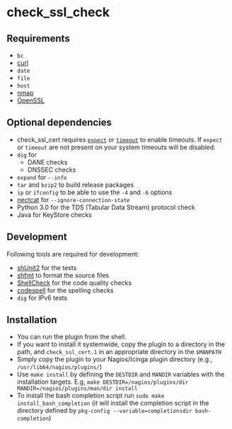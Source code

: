 # check\_ssl\_check

## Requirements

* ```bc```
* [curl](https://curl.se)
* ```date```
* ```file```
* ```host```
* [nmap](https://nmap.org)
* [OpenSSL](https://www.openssl.org)

## Optional dependencies

* check\_ssl\_cert requires [```expect```](http://en.wikipedia.org/wiki/Expect) or [```timeout```](https://man7.org/linux/man-pages/man1/timeout.1.html) to enable timeouts. If ```expect``` or ```timeout``` are not present on your system timeouts will be disabled.
* ```dig``` for
  * DANE checks
  * DNSSEC checks
* ```expand``` for ```--info```
* ```tar``` and ```bzip2``` to build release packages
* ```ip``` or ```ifconfig``` to be able to use the ```-4``` and ```-6``` options
* [nectcat](https://nc110.sourceforge.io) for ```--ignore-connection-state```
* Python 3.0 for the TDS (Tabular Data Stream) protocol check
* Java for KeyStore checks

## Development

Following tools are required for development:

* [shUnit2](https://github.com/kward/shunit2) for the tests
* [shfmt](https://github.com/mvdan/sh) to format the source files
* [ShellCheck](https://www.shellcheck.net) for the code quality checks
* [codespell](https://github.com/codespell-project/codespell) for the spelling checks
* ```dig``` for IPv6 tests

## Installation

* You can run the plugin from the shell.
* If you want to install it systemwide, copy the plugin to a directory in the path, and ```check_ssl_cert.1``` in an appropriate directory in the ```$MANPATH```
* Simply copy the plugin to your Nagios/Icinga plugin directory (e.g., ```/usr/lib64/nagios/plugins/```)
* Use ```make install``` by  defining the ```DESTDIR``` and ```MANDIR``` variables with the installation targets. E.g, ```make DESTDIR=/nagios/plugins/dir MANDIR=/nagios/plugins/man/dir install```
* To install the bash completion script run ```sudo make install_bash_completion``` (it will install the completion script in the directory defined by ```pkg-config --variable=completionsdir bash-completion```)
